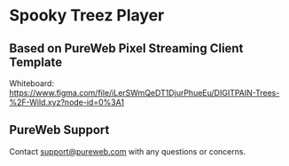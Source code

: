 # Spooky Treez Player
## Based on PureWeb Pixel Streaming Client Template

Whiteboard: https://www.figma.com/file/iLerSWmQeDT1DjurPhueEu/DIGITPAIN-Trees-%2F-Wild.xyz?node-id=0%3A1

## PureWeb Support

Contact support@pureweb.com with any questions or concerns.
